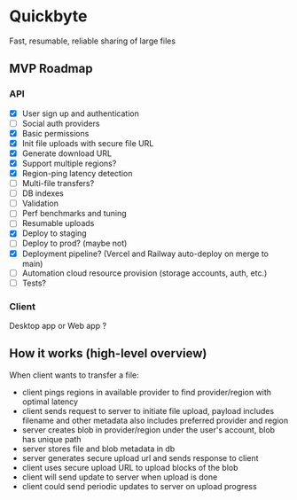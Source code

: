 # Quickbyte

Fast, resumable, reliable sharing of large files

## MVP Roadmap

### API

- [x] User sign up and authentication
- [ ] Social auth providers
- [x] Basic permissions
- [x] Init file uploads with secure file URL
- [x] Generate download URL
- [x] Support multiple regions?
- [x] Region-ping latency detection
- [ ] Multi-file transfers?
- [ ] DB indexes
- [ ] Validation
- [ ] Perf benchmarks and tuning
- [ ] Resumable uploads
- [x] Deploy to staging
- [ ] Deploy to prod? (maybe not)
- [x] Deployment pipeline? (Vercel and Railway auto-deploy on merge to main)
- [ ] Automation cloud resource provision (storage accounts, auth, etc.)
- [ ] Tests?

### Client

Desktop app or Web app ?

## How it works (high-level overview)

When client wants to transfer a file:
- client pings regions in available provider to find provider/region with optimal latency
- client sends request to server to initiate file upload, payload includes filename and other metadata
also includes preferred provider and region
- server creates blob in provider/region under the user's account, blob has unique path
- server stores file and blob metadata in db
- server generates secure upload url and sends response to client
- client uses secure upload URL to upload blocks of the blob
- client will send update to server when upload is done
- client could send periodic updates to server on upload progress
